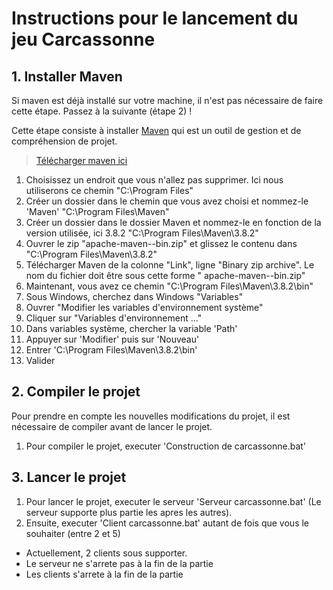 # Instructions pour le lancement du jeu Carcassonne

## 1. Installer Maven

Si maven est déjà installé sur votre machine, il n'est pas nécessaire de faire cette étape. Passez à la suivante (étape
2) !

Cette étape consiste à installer [Maven](https://maven.apache.org/download.cgi#Files) qui est un outil de gestion et de
compréhension de projet.
> [Télécharger maven ici](https://maven.apache.org/download.cgi#Files)

1. Choisissez un endroit que vous n'allez pas supprimer. Ici nous utiliserons ce chemin "C:\Program Files\"
2. Créer un dossier dans le chemin que vous avez choisi et nommez-le 'Maven' "C:\Program Files\Maven\"
3. Créer un dossier dans le dossier Maven et nommez-le en fonction de la version utilisée, ici 3.8.2 "C:\Program
   Files\Maven\3.8.2\"
4. Ouvrer le zip "apache-maven-<version>-bin.zip" et glissez le contenu dans "C:\Program Files\Maven\3.8.2\"
5. Télécharger Maven de la colonne "Link", ligne "Binary zip archive". Le nom du fichier doit être sous cette forme "
   apache-maven-<version>-bin.zip"
6. Maintenant, vous avez ce chemin "C:\Program Files\Maven\3.8.2\bin\"
7. Sous Windows, cherchez dans Windows "Variables"
8. Ouvrer "Modifier les variables d'environnement système"
9. Cliquer sur "Variables d'environnement ..."
10. Dans variables système, chercher la variable 'Path'
11. Appuyer sur 'Modifier' puis sur 'Nouveau'
12. Entrer 'C:\Program Files\Maven\3.8.2\bin'
13. Valider

## 2. Compiler le projet

Pour prendre en compte les nouvelles modifications du projet, il est nécessaire de compiler avant de lancer le projet.

1. Pour compiler le projet, executer 'Construction de carcassonne.bat'

## 3. Lancer le projet

1. Pour lancer le projet, executer le serveur 'Serveur carcassonne.bat' (Le serveur supporte plus partie les apres les
   autres).
2. Ensuite, executer 'Client carcassonne.bat' autant de fois que vous le souhaiter (entre 2 et 5)

* Actuellement, 2 clients sous supporter.
* Le serveur ne s'arrete pas à la fin de la partie
* Les clients s'arrete à la fin de la partie
